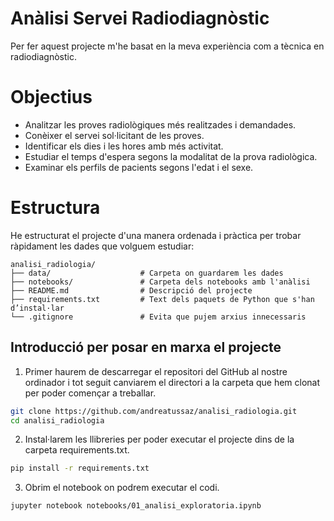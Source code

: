 # Anàlisi Servei Radiodiagnòstic
Per fer aquest projecte m'he basat en la meva experiència com a tècnica en radiodiagnòstic. 

# Objectius
- Analitzar les proves radiològiques més realitzades i demandades.
- Conèixer el servei sol·licitant de les proves.
- Identificar els dies i les hores amb més activitat.
- Estudiar el temps d'espera segons la modalitat de la prova radiològica.
- Examinar els perfils de pacients segons l'edat i el sexe.

# Estructura
He estructurat el projecte d'una manera ordenada i pràctica per trobar ràpidament les dades que volguem estudiar:
```
analisi_radiologia/
├── data/                    # Carpeta on guardarem les dades
├── notebooks/               # Carpeta dels notebooks amb l'anàlisi
├── README.md                # Descripció del projecte
├── requirements.txt         # Text dels paquets de Python que s'han d’instal·lar
└── .gitignore               # Evita que pujem arxius innecessaris
```
      
## Introducció per posar en marxa el projecte
1. Primer haurem de descarregar el repositori del GitHub al nostre ordinador i tot seguit canviarem el directori a la carpeta que hem clonat per poder començar a treballar.
```bash
git clone https://github.com/andreatussaz/analisi_radiologia.git
cd analisi_radiologia
```

2. Instal·larem les llibreries per poder executar el projecte dins de la carpeta requirements.txt.
```bash
pip install -r requirements.txt
```

3. Obrim el notebook on podrem executar el codi.
```bash
jupyter notebook notebooks/01_analisi_exploratoria.ipynb
```
